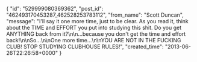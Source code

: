  {
   "id": "529999080369362",
   "post_id": "462493170453287_462528253783112",
   "from_name": "Scott Duncan",
   "message": "I'll say it one more time, just to be clear. As you read it, think about the TIME and EFFORT you put into studying this shit. Do you get ANYTHING back from it?\n\n...because you don't get the time and effort back!\n\nSo...\n\nOne more time...\n\nYOU ARE NOT IN THE FUCKING CLUB! STOP STUDYING CLUBHOUSE RULES!",
   "created_time": "2013-06-26T22:26:58+0000"
 }
